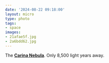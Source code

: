```yaml
---
date: '2024-08-22 09:18:00'
layout: micro
type: photo
tags:
- space
images:
- 21afae5f.jpg
- 2a6bdd62.jpg
---
```


The **[Carina Nebula](https://en.wikipedia.org/wiki/Carina_Nebula)**. Only 8,500 light years away.
